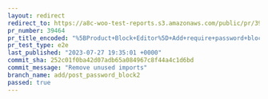 ```yaml
---
layout: redirect
redirect_to: https://a8c-woo-test-reports.s3.amazonaws.com/public/pr/39464/e2e/index.html
pr_number: 39464
pr_title_encoded: "%5BProduct+Block+Editor%5D+Add+require+password+block+field"
pr_test_type: e2e
last_published: "2023-07-27 19:35:01 +0000"
commit_sha: 252c01f0ba42d07adb65a084967c8f44a4c1d6bd
commit_message: "Remove unused imports"
branch_name: add/post_password_block2
passed: true
---
```

